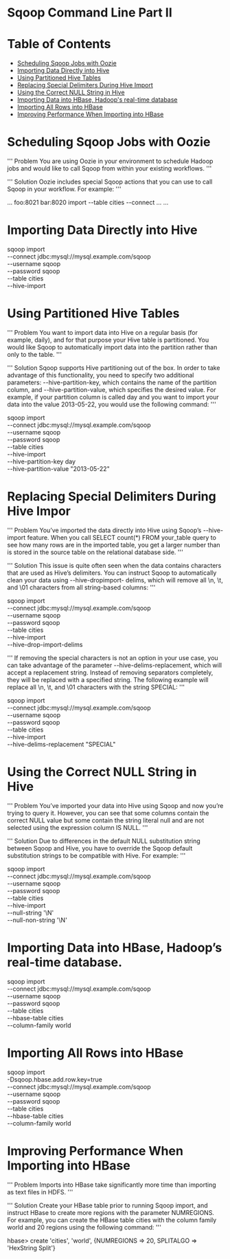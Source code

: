 # Sqoop Command Line Part II

Table of Contents
===================

* [Scheduling Sqoop Jobs with Oozie](#Scheduling-Sqoop-Jobs-with-Oozie)
* [Importing Data Directly into Hive](#Importing-Data-Directly-into-Hive)
* [Using Partitioned Hive Tables](#Using-Partitioned-Hive-Tables)
* [Replacing Special Delimiters During Hive Import](#Replacing-Special-Delimiters-During-Hive-Import)
* [Using the Correct NULL String in Hive](#Using-the-Correct-NULL-String-in-Hive)
* [Importing Data into HBase, Hadoop's real-time database](#Importing-Data-into-HBase-Hadoopss-real-time-database)
* [Importing All Rows into HBase](#Importing-All-Rows-into-HBase)
* [Improving Performance When Importing into HBase](#Improving-Performance-When-Importing-into-HBase)


# Scheduling Sqoop Jobs with Oozie

'''
Problem
You are using Oozie in your environment to schedule Hadoop jobs and would like to
call Sqoop from within your existing workflows.
'''

'''
Solution
Oozie includes special Sqoop actions that you can use to call Sqoop in your workflow.
For example:
'''

<workflow-app name="sqoop-workflow" xmlns="uri:oozie:workflow:0.1">
	...
	<action name="sqoop-action">
		<sqoop xmlns="uri:oozie:sqoop-action:0.2">
			<job-tracker>foo:8021</job-tracker>
			<name-node>bar:8020</name-node>
			<command>import --table cities --connect ...</command>
		</sqoop>
		<ok to="next"/>
		<error to="error"/>
	</action>
	...
</workflow-app>


# Importing Data Directly into Hive

sqoop import \
	--connect jdbc:mysql://mysql.example.com/sqoop \
	--username sqoop \
	--password sqoop \
	--table cities \
	--hive-import

# Using Partitioned Hive Tables

'''
Problem
You want to import data into Hive on a regular basis (for example, daily), and for that
purpose your Hive table is partitioned. You would like Sqoop to automatically import
data into the partition rather than only to the table.
'''

'''
Solution
Sqoop supports Hive partitioning out of the box. In order to take advantage of this
functionality, you need to specify two additional parameters: --hive-partition-key,	
which contains the name of the partition column, and --hive-partition-value, which
specifies the desired value. For example, if your partition column is called day and you
want to import your data into the value 2013-05-22, you would use the following
command:
'''

sqoop import \
	--connect jdbc:mysql://mysql.example.com/sqoop \
	--username sqoop \
	--password sqoop \
	--table cities \
	--hive-import \
	--hive-partition-key day \
	--hive-partition-value "2013-05-22"

# Replacing Special Delimiters During Hive Impor

'''
Problem
You’ve imported the data directly into Hive using Sqoop’s --hive-import feature. When
you call SELECT count(*) FROM your_table query to see how many rows are in the
imported table, you get a larger number than is stored in the source table on the relational
database side.
'''

'''
Solution
This issue is quite often seen when the data contains characters that are used as Hive’s
delimiters. You can instruct Sqoop to automatically clean your data using --hive-dropimport-
delims, which will remove all \n, \t, and \01 characters from all string-based
columns:
'''

sqoop import \
	--connect jdbc:mysql://mysql.example.com/sqoop \
	--username sqoop \
	--password sqoop \
	--table cities \
	--hive-import \
	--hive-drop-import-delims

'''
If removing the special characters is not an option in your use case, you can take advantage
of the parameter --hive-delims-replacement, which will accept a replacement
string. Instead of removing separators completely, they will be replaced with a
specified string. The following example will replace all \n, \t, and \01 characters with
the string SPECIAL:
'''

sqoop import \
	--connect jdbc:mysql://mysql.example.com/sqoop \
	--username sqoop \
	--password sqoop \
	--table cities \
	--hive-import \
	--hive-delims-replacement "SPECIAL"	


# Using the Correct NULL String in Hive

'''
Problem
You’ve imported your data into Hive using Sqoop and now you’re trying to query it.
However, you can see that some columns contain the correct NULL value but some contain
the string literal null and are not selected using the expression column IS NULL.
'''

'''
Solution
Due to differences in the default NULL substitution string between Sqoop and Hive, you
have to override the Sqoop default substitution strings to be compatible with Hive. For
example:
'''

sqoop import \
	--connect jdbc:mysql://mysql.example.com/sqoop \
	--username sqoop \
	--password sqoop \
	--table cities \
	--hive-import \
	--null-string '\\N' \
	--null-non-string '\\N'

# Importing Data into HBase, Hadoop’s real-time database.

sqoop import \
	--connect jdbc:mysql://mysql.example.com/sqoop \
	--username sqoop \
	--password sqoop \
	--table cities \
	--hbase-table cities \
	--column-family world	

# Importing All Rows into HBase

sqoop import \
	-Dsqoop.hbase.add.row.key=true \
	--connect jdbc:mysql://mysql.example.com/sqoop \
	--username sqoop \
	--password sqoop \
	--table cities \
	--hbase-table cities \
	--column-family world

# Improving Performance When Importing into HBase

'''
Problem
Imports into HBase take significantly more time than importing as text files in HDFS.
'''

'''
Solution
Create your HBase table prior to running Sqoop import, and instruct HBase to create
more regions with the parameter NUMREGIONS. For example, you can create the HBase
table cities with the column family world and 20 regions using the following
command:
'''

hbase> create 'cities', 'world', {NUMREGIONS => 20, SPLITALGO => 'HexString
Split'}	